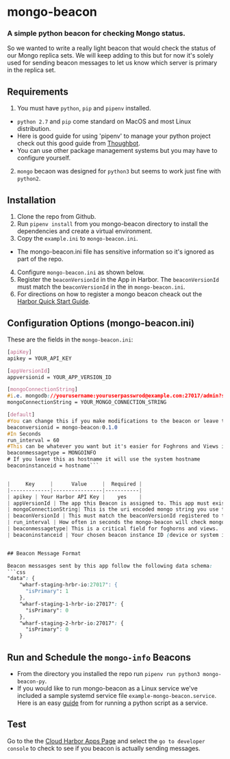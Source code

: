 # mongo-beacon
### A simple python beacon for checking Mongo status.

So we wanted to write a really light beacon that would check the status of our Mongo replica sets.  We will keep adding to this but for now it's solely used for sending beacon messages to let us know which server is primary in the replica set.


## Requirements

1. You must have ```python```, ```pip``` and ```pipenv``` installed.
 * `python 2.7` and `pip` come standard on MacOS and most Linux distribution.
 * Here is good guide for using 'pipenv' to manage your python project check out this good guide from [Thoughbot](https://robots.thoughtbot.com/how-to-manage-your-python-projects-with-pipenv).
 * You can use other package management systems but you may have to configure yourself.
2. ``mongo`` becaon was designed for `python3` but seems to work just fine with `python2`.


## Installation

1. Clone the repo from Github.
2. Run `pipenv install` from you mongo-beacon directory to install the dependencies and create a virtual environment.
3. Copy the `example.ini` to `mongo-beacon.ini`.
  * The mongo-beacon.ini file has sensitive information so it's ignored as part of the repo.
4. Configure `mongo-beacon.ini` as shown below.
5. Register the `beaconVersionId` in the App in Harbor. The `beaconVersionId` must match the `beaconVersionId` in the in `mongo-beacon.ini`.
6. For directions on how to register a mongo beacon cheack out the [Harbor Quick Start Guide](https://docs.hrbr.io/quick-start-guide/#registering-the-beacon).


## Configuration Options (mongo-beacon.ini)

These are the fields in the `mongo-beacon.ini`:

```css
[apiKey]
apikey = YOUR_API_KEY

[appVersionId]
appversionid = YOUR_APP_VERSION_ID

[mongoConnectionString]
#i.e. mongodb://yourusername:youruserpasswrod@example.com:27017/admin?ssl=true
mongoConnectionString = YOUR_MONGO_CONNECTION_STRING

[default]
#You can change this if you make modifications to the beacon or leave the same if you like my name
beaconversionid = mongo-beacon:0.1.0
#In Seconds
run_interval = 60
#This can be whatever you want but it's easier for Foghrons and Views if it is consistent across systems
beaconmessagetype = MONGOINFO
# If you leave this as hostname it will use the system hostname
beaconinstanceid = hostname```


|     Key     |      Value     |  Required |
|-------------|----------------|-----------|
| apikey | Your Harbor API Key |    yes    |
| appVersionId | The app this Beacon is assigned to. This app must exist in your Harbor account, or beacon messages will be rejected. | yes |
| mongoConnectionString| This is the uri encoded mongo string you use to connect to mongo | yes|
| beaconVersionId | This must match the beaconVersionId registered to the appVersionId in the system | defaults to mongo-beacon:0.1.0 |
| run_interval | How often in seconds the mongo-beacon will check mongo's replica status | defaults to 60 seconds|
| beaconmessagetype| This is a critical field for foghorns and views.  It let's harbor know what type of data is being sent in the beacon message. | defaults to `MONGOINFO`|
| beaconinstanceid | Your chosen beacon instance ID (device or system identifier) or enter `hostname` to use the hostname of your system| no, defaults to `hostname`|


## Beacon Message Format

Beacon messasges sent by this app follow the following data schema:
```css
"data": {
    "wharf-staging-hrbr-io:27017": {
      "isPrimary": 1
    },
    "wharf-staging-1-hrbr-io:27017": {
      "isPrimary": 0
    },
    "wharf-staging-2-hrbr-io:27017": {
      "isPrimary": 0
    }
  ```
## Run and Schedule the `mongo-info` Beacons

* From the directory you installed the repo run `pipenv run python3 mongo-beacon-py`.
* If you would like to run mongo-beacon as a Linux service we've included a sample systemd service file `example-mongo-beacon.service`.  Here is an easy [guide](https://www.raspberrypi-spy.co.uk/2015/10/how-to-autorun-a-python-script-on-boot-using-systemd/) from for running a python script as a service.

## Test

Go to the the [Cloud Harbor Apps Page](https://cloud.hrbr.io/#!/apps/list) and select the `go to developer console` to check to see if you beacon is actually sending messages.
